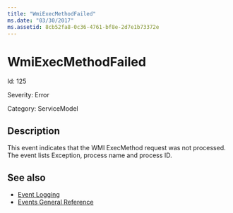 ```yaml
---
title: "WmiExecMethodFailed"
ms.date: "03/30/2017"
ms.assetid: 8cb52fa8-0c36-4761-bf8e-2d7e1b73372e
---
```

# WmiExecMethodFailed
Id: 125  
  
 Severity: Error  
  
 Category: ServiceModel  
  
## Description  
 This event indicates that the WMI ExecMethod request was not processed. The event lists Exception, process name and process ID.  
  
## See also

- [Event Logging](index.md)
- [Events General Reference](events-general-reference.md)
